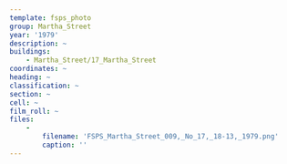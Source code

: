 ```yaml
---
template: fsps_photo
group: Martha_Street
year: '1979'
description: ~
buildings:
    - Martha_Street/17_Martha_Street
coordinates: ~
heading: ~
classification: ~
section: ~
cell: ~
film_roll: ~
files:
    -
        filename: 'FSPS_Martha_Street_009,_No_17,_18-13,_1979.png'
        caption: ''
---
```

